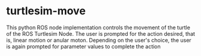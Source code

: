 # turtlesim-move
This python ROS node implementation controls the movement of the turtle of the ROS Turtlesim Node. The user is prompted for the action desired, that is, linear motion or anular moton. Depending on the user's choice, the user is again prompted for parameter values to complete the action
